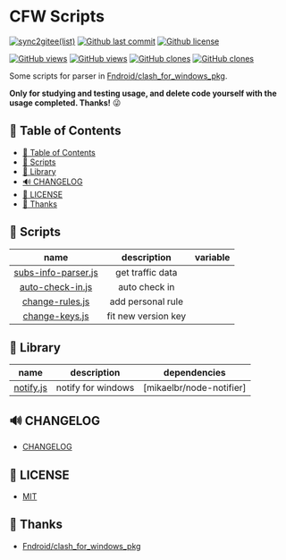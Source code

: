 # CFW Scripts

[![sync2gitee(list)](<https://github.com/yi-Xu-0100/hub-mirror/workflows/sync2gitee(list)/badge.svg>)](https://github.com/yi-Xu-0100/hub-mirror)
[![Github last commit](https://img.shields.io/github/last-commit/yi-Xu-0100/cfw-scripts)](https://github.com/yi-Xu-0100/cfw-scripts)
[![Github license](https://img.shields.io/github/license/yi-Xu-0100/cfw-scripts)](./LICENSE)

[![GitHub views](https://raw.githubusercontent.com/yi-Xu-0100/cfw-scripts/traffic/traffic-cfw-scripts/views.svg)](https://github.com/yi-Xu-0100/cfw-scripts#README)
[![GitHub views](https://raw.githubusercontent.com/yi-Xu-0100/cfw-scripts/traffic/traffic-cfw-scripts/views_per_week.svg)](https://github.com/yi-Xu-0100/cfw-scripts#README)
[![GitHub clones](https://raw.githubusercontent.com/yi-Xu-0100/cfw-scripts/traffic/traffic-cfw-scripts/clones.svg)](https://github.com/yi-Xu-0100/cfw-scripts#README)
[![GitHub clones](https://raw.githubusercontent.com/yi-Xu-0100/cfw-scripts/traffic/traffic-cfw-scripts/clones_per_week.svg)](https://github.com/yi-Xu-0100/cfw-scripts#README)

Some scripts for parser in [Fndroid/clash_for_windows_pkg](https://github.com/Fndroid/clash_for_windows_pkg).

**Only for studying and testing usage, and delete code yourself with the usage completed. Thanks!** 😜

## 🎨 Table of Contents

- [🎨 Table of Contents](#-table-of-contents)
- [📝 Scripts](#-scripts)
- [🍱 Library](#-library)
- [🔊 CHANGELOG](#-changelog)
- [📄 LICENSE](#-license)
- [🎉 Thanks](#-thanks)

## 📝 Scripts

|                         name                         |     description     | variable |
| :--------------------------------------------------: | :-----------------: | :------: |
| [subs-info-parser.js](./scripts/subs-info-parser.js) |  get traffic data   |          |
|    [auto-check-in.js](./scripts/auto-check-in.js)    |    auto check in    |          |
|     [change-rules.js](./scripts/change-rules.js)     |  add personal rule  |          |
|      [change-keys.js](./scripts/change-keys.js)      | fit new version key |          |

## 🍱 Library

|                  name                  |    description     |       dependencies       |
| :------------------------------------: | :----------------: | :----------------------: |
| [notify.js](./lib/subs-info-parser.js) | notify for windows | [mikaelbr/node-notifier] |

[node-notifier]: https://github.com/mikaelbr/node-notifier

## 🔊 CHANGELOG

- [CHANGELOG](./CHANGELOG.md)

## 📄 LICENSE

- [MIT](./LICENSE)

## 🎉 Thanks

- [Fndroid/clash_for_windows_pkg](https://github.com/Fndroid/clash_for_windows_pkg)

